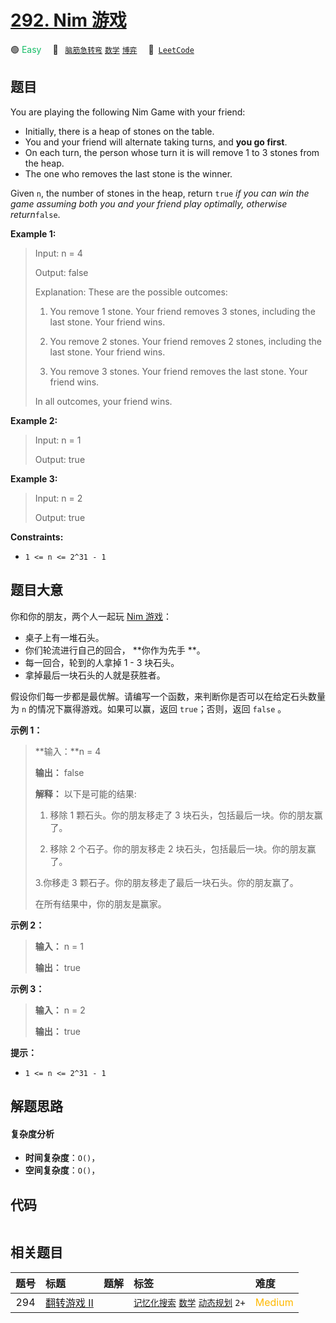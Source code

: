 # [292. Nim 游戏](https://leetcode.com/problems/nim-game)

🟢 <font color=#15bd66>Easy</font>&emsp; 🔖&ensp; [`脑筋急转弯`](/tag/brainteaser.md) [`数学`](/tag/math.md) [`博弈`](/tag/game-theory.md)&emsp; 🔗&ensp;[`LeetCode`](https://leetcode.com/problems/nim-game)

## 题目

You are playing the following Nim Game with your friend:

- Initially, there is a heap of stones on the table.
- You and your friend will alternate taking turns, and **you go first**.
- On each turn, the person whose turn it is will remove 1 to 3 stones from the heap.
- The one who removes the last stone is the winner.

Given `n`, the number of stones in the heap, return `true` _if you can win the
game assuming both you and your friend play optimally, otherwise
return_`false`.

**Example 1:**

> Input: n = 4
>
> Output: false
>
> Explanation: These are the possible outcomes:
>
> 1. You remove 1 stone. Your friend removes 3 stones, including the last stone. Your friend wins.
>
> 2. You remove 2 stones. Your friend removes 2 stones, including the last stone. Your friend wins.
>
> 3. You remove 3 stones. Your friend removes the last stone. Your friend wins.
>
> In all outcomes, your friend wins.

**Example 2:**

> Input: n = 1
>
> Output: true

**Example 3:**

> Input: n = 2
>
> Output: true

**Constraints:**

- `1 <= n <= 2^31 - 1`

## 题目大意

你和你的朋友，两个人一起玩 [Nim 游戏](https://baike.baidu.com/item/Nim游戏/6737105)：

- 桌子上有一堆石头。
- 你们轮流进行自己的回合， **你作为先手 **。
- 每一回合，轮到的人拿掉 1 - 3 块石头。
- 拿掉最后一块石头的人就是获胜者。

假设你们每一步都是最优解。请编写一个函数，来判断你是否可以在给定石头数量为 `n` 的情况下赢得游戏。如果可以赢，返回 `true`；否则，返回
`false` 。

**示例 1：**

> **输入：**n = 4
>
> **输出：** false
>
> **解释：** 以下是可能的结果:
>
> 1. 移除 1 颗石头。你的朋友移走了 3 块石头，包括最后一块。你的朋友赢了。
>
> 2. 移除 2 个石子。你的朋友移走 2 块石头，包括最后一块。你的朋友赢了。
>
> 3.你移走 3 颗石子。你的朋友移走了最后一块石头。你的朋友赢了。
>
> 在所有结果中，你的朋友是赢家。

**示例 2：**

> **输入：** n = 1
>
> **输出：** true

**示例 3：**

> **输入：** n = 2
>
> **输出：** true

**提示：**

- `1 <= n <= 2^31 - 1`

## 解题思路

#### 复杂度分析

- **时间复杂度**：`O()`，
- **空间复杂度**：`O()`，

## 代码

```javascript

```

## 相关题目

<!-- prettier-ignore -->
| 题号 | 标题 | 题解 | 标签 | 难度 |
| :------: | :------ | :------: | :------ | :------ |
| 294 | [翻转游戏 II](https://leetcode.com/problems/flip-game-ii) |  |  [`记忆化搜索`](/tag/memoization.md) [`数学`](/tag/math.md) [`动态规划`](/tag/dynamic-programming.md) `2+` | <font color=#ffb800>Medium</font> |
